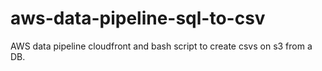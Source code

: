# aws-data-pipeline-sql-to-csv
AWS data pipeline cloudfront and bash script to create csvs on s3 from a DB.
